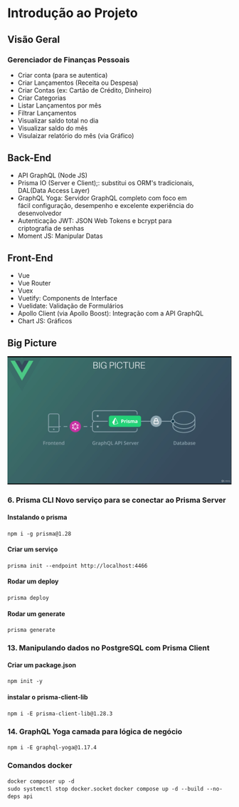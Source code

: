 # Introdução ao Projeto

## Visão Geral

### Gerenciador de Finanças Pessoais

- Criar conta (para se autentica)
- Criar Lançamentos (Receita ou Despesa)
- Criar Contas (ex: Cartão de Crédito, Dinheiro)
- Criar Categorias
- Listar Lançamentos por mês
- Filtrar Lançamentos
- Visualizar saldo total no dia
- Visualizar saldo do mês
- Visulaizar relatório do mês (via Gráfico)

## Back-End

- API GraphQL (Node JS)
- Prisma IO (Server e Client);: substitui os ORM's tradicionais,  
DAL(Data Access Layer)
- GraphQL Yoga: Servidor GraphQL completo com foco em   
fácil configuração, desempenho e excelente experiência do  
desenvolvedor
- Autenticação JWT: JSON Web Tokens e bcrypt para  
criptografia de senhas
- Moment JS: Manipular Datas

## Front-End

- Vue
- Vue Router
- Vuex
- Vuetify: Components de Interface
- Vuelidate: Validação de Formulários
- Apollo Client (via Apollo Boost): Integração com a API GraphQL
- Chart JS: Gráficos

## Big Picture
<img src="./assets/big-picutere-md.png" width="600" />

### 6. Prisma CLI Novo serviço para se conectar ao Prisma Server

#### Instalando o prisma 
`npm i -g prisma@1.28`  

#### Criar um serviço
`prisma init --endpoint http://localhost:4466`

#### Rodar um deploy
`prisma deploy`

#### Rodar um generate
`prisma generate`

### 13. Manipulando dados no PostgreSQL com Prisma Client

#### Criar um package.json
`npm init -y`

#### instalar o prisma-client-lib
`npm i -E prisma-client-lib@1.28.3`

### 14. GraphQL Yoga camada para lógica de negócio

`npm i -E graphql-yoga@1.17.4`



### Comandos docker
`docker composer up -d`  
`sudo systemctl stop docker.socket`
`docker compose up -d --build --no-deps api`

